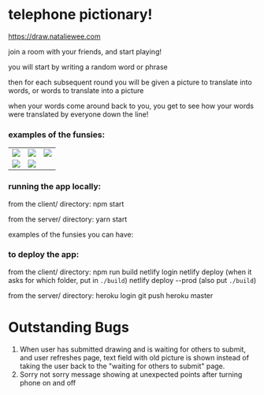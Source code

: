 # telephone pictionary!

https://draw.nataliewee.com

join a room with your friends, and start playing!

you will start by writing a random word or phrase

then for each subsequent round you will be given a picture to translate into words, or words to translate into a picture

when your words come around back to you, you get to see how your words were translated by everyone down the line!

### examples of the funsies:

<table>
  <tr>
  <td>
    <img src="https://user-images.githubusercontent.com/3805607/87841970-122fb000-c877-11ea-8331-b14e740b1bde.png" />
  </td>
  <td>
    <img src="https://user-images.githubusercontent.com/3805607/87841979-1bb91800-c877-11ea-90b5-e0ee16912921.png" />
  </td>
  <td>
    <img src="https://user-images.githubusercontent.com/3805607/87841990-31c6d880-c877-11ea-8de5-0f737f64c08b.png" />
  </td>
  </tr>
  <tr>
  <td>
    <img src="https://user-images.githubusercontent.com/3805607/87841985-22e02600-c877-11ea-9009-37748c30b345.png" />
  </td>
  <td>
    <img src="https://user-images.githubusercontent.com/3805607/87841982-1f4c9f00-c877-11ea-8cf5-6ad1eff19c8f.png" />
  </td>
  </tr>
</table>


### running the app locally:

from the client/ directory:
npm start

from the server/ directory:
yarn start

examples of the funsies you can have:


### to deploy the app:

from the client/ directory:
npm run build
netlify login
netlify deploy
(when it asks for which folder, put in `./build`)
netlify deploy --prod
(also put `./build`)

from the server/ directory:
heroku login
git push heroku master


# Outstanding Bugs
1. When user has submitted drawing and is waiting for others to submit, and user refreshes page, text field with old picture is shown instead of taking the user back to the "waiting for others to submit" page.
2. Sorry not sorry message showing at unexpected points after turning phone on and off
